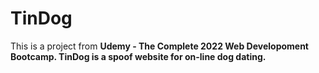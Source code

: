 # TinDog

This is a project from <b>Udemy - The Complete 2022 Web Developoment Bootcamp<b>.  TinDog is a spoof website for on-line dog dating.
